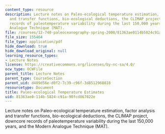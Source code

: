 ```yaml
---
content_type: resource
description: Lecture notes on Paleo-ecological temperature estimation, factor analysis
  and transfer functions, bio-ecological deductions, the CLIMAP project, downcore
  records of paleotemperature variability during the last 150,000 years, and the Modern
  Analogue Technique (MAT).
file: /courses/12-740-paleoceanography-spring-2008/81363ae0114b5824c91a90fcd867022e_lec04a.pdf
file_size: 155464
file_type: application/pdf
hide_download: true
hide_download_original: null
learning_resource_types:
- Lecture Notes
license: https://creativecommons.org/licenses/by-nc-sa/4.0/
ocw_type: OCWFile
parent_title: Lecture Notes
parent_type: CourseSection
parent_uid: d409d56e-d0f2-7c39-c96f-3d8512960818
resourcetype: Document
title: Paleo-ecological Temperature Estimates
uid: 81363ae0-114b-5824-c91a-90fcd867022e
---
```

Lecture notes on Paleo-ecological temperature estimation, factor analysis and transfer functions, bio-ecological deductions, the CLIMAP project, downcore records of paleotemperature variability during the last 150,000 years, and the Modern Analogue Technique (MAT).